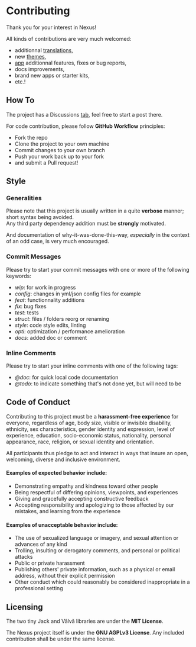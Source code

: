 # Contributing

Thank you for your interest in Nexus! 

All kinds of contributions are very much welcomed: 
- additionnal [translations](./src/core/transl/NxTranslations.js), 
- new [themes](./src/themes), 
- [app](./src/) additionnal features, fixes or bug reports, 
- docs improvements,
- brand new apps or starter kits,
- etc.!


## How To

The project has a Discussions [tab](https://github.com/I-is-as-I-does/Nexus/discussions), feel free to start a post there.
  
For code contribution, please follow **GitHub Workflow** principles:  
- Fork the repo  
- Clone the project to your own machine  
- Commit changes to your own branch  
- Push your work back up to your fork  
- and submit a Pull request!

## Style
 
### Generalities

Please note that this project is usually written in a quite **verbose** manner; short syntax being avoided.  
Any third party dependency addition must be **strongly** motivated.

And documentation of why-it-was-done-this-way, *especially* in the context of an odd case, is very much encouraged.

### Commit Messages

Please try to start your commit messages with one or more of the following keywords:
- *wip*: for work in progress
- *config*: changes in yml/json config files for example
- *feat*: functionnality additions
- *fix*: bug fixes
- *test*: tests
- *struct*: files / folders reorg or renaming
- *style*: code style edits, linting
- *opti*: optimization / performance amelioration
- *docs*: added doc or comment

### Inline Comments

Please try to start your inline comments with one of the following tags:
- *@doc*: for quick local code documentation
- *@todo*: to indicate something that's not done yet, but will need to be

  
## Code of Conduct  
  
Contributing to this project must be a **harassment-free experience** for everyone, regardless of age, body size, visible or invisible disability, ethnicity, sex characteristics, gender identity and expression, level of experience, education, socio-economic status, nationality, personal appearance, race, religion, or sexual identity and orientation.  
  
All participants thus pledge to act and interact in ways that insure an open, welcoming, diverse and inclusive environment.  
  
#### Examples of expected behavior include:  
  
- Demonstrating empathy and kindness toward other people  
- Being respectful of differing opinions, viewpoints, and experiences  
- Giving and gracefully accepting constructive feedback  
- Accepting responsibility and apologizing to those affected by our mistakes, and learning from the experience  
  
#### Examples of unacceptable behavior include:  
  
- The use of sexualized language or imagery, and sexual attention or advances of any kind  
- Trolling, insulting or derogatory comments, and personal or political attacks  
- Public or private harassment  
- Publishing others' private information, such as a physical or email address, without their explicit permission  
- Other conduct which could reasonably be considered inappropriate in a professional setting  

## Licensing

The two tiny Jack and Vâlvă libraries are under the **MIT License**.

The Nexus project itself is under the **GNU AGPLv3 License**. 
Any included contribution shall be under the same license.

